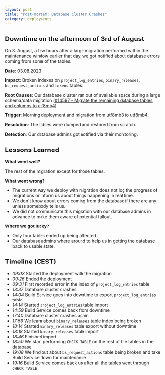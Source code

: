 ```yaml
---
layout: post
title: "Post-mortem: Database Cluster Crashes"
category: deployments
---
```


## Downtime on the afternoon of 3rd of August

On 3. August, a few hours after a large migration performed within the maintenance window earlier that day, we got notified about database errors coming from some of the tables.

**Date**: 03.08.2023 

**Impact**: Broken indexes on `project_log_entries`, `binary_releases`, `bs_request_actions` and `tokens` tables.

**Root Causes**: Our database cluster ran out of available space during a large schema/data migration ([#14597 - Migrate the remaining database tables and columns to utf8mb4](https://github.com/openSUSE/open-build-service/pull/14597))

**Trigger**: Morning deployment and migration from utf8mb3 to utf8mb4.

**Resolution**: The tables were dumped and restored from scratch.

**Detection**: Our database admins got notified via their monitoring.

## Lessons Learned
**What went well?**

The rest of the migration except for those tables.

**What went wrong?**

* The current way we deploy with migration does not log the progress of migrations or inform us about things happening in real time.
* We don't know about errors coming from the database if there are any unless somebody tells us.
* We did not communicate this migration with our database admins in advance to make them aware of potential fallout.

**Where we got lucky?**

* Only four tables ended up being affected.
* Our database admins where around to help us in getting the database back to usable state.

## Timeline (CEST)
- *09:03* Started the deployment with the migration
- *09:26* Ended the deployment
- *09:31* First recorded error in the index of `project_log_entries` table
- *13:37* Database cluster crashes
- *14:04* Build Service goes into downtime to export `project_log_entries` table
- *14:14* Started `project_log_entries` table import
- *14:59* Build Service comes back from downtime
- *17:40* Database cluster crashes again
- *17:56* We learn about `binary_releases` table index being broken
- *18:14* Started `binary_releases` table export without downtime
- *18:18* Started `binary_releases` table import
- *18:46* Finished import
- *18:50* We start performing `CHECK TABLE` on the rest of the tables in the database
- *19:08* We find out about `bs_request_actions` table being broken and take Build Service down for maintenance
- *19:16* Build Service comes back up after all the tables went through `CHECK TABLE`
